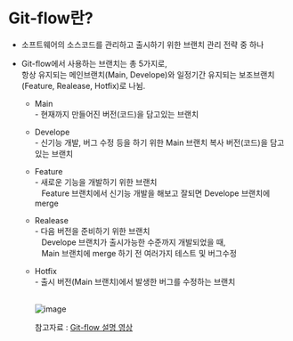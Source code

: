 # Git-flow란?

- 소프트웨어의 소스코드를 관리하고 출시하기 위한 브랜치 관리 전략 중 하나

- Git-flow에서 사용하는 브랜치는 총 5가지로, <br>
  항상 유지되는 메인브랜치(Main, Develope)와 일정기간 유지되는 보조브랜치(Feature, Realease, Hotfix)로 나뉨.

  * Main<br> - 현재까지 만들어진 버전(코드)을 담고있는 브랜치

  * Develope<br> - 신기능 개발, 버그 수정 등을 하기 위한 Main 브랜치 복사 버전(코드)을 담고있는 브랜치

  * Feature<br> - 새로운 기능을 개발하기 위한 브랜치<br>
    &nbsp;&nbsp; Feature 브랜치에서 신기능 개발을 해보고 잘되면 Develope 브랜치에 merge

  * Realease<br> - 다음 버전을 준비하기 위한 브랜치<br>
    &nbsp;&nbsp; Develope 브랜치가 출시가능한 수준까지 개발되었을 때,<br>
    &nbsp;&nbsp; Main 브랜치에 merge 하기 전 여러가지 테스트 및 버그수정

  * Hotfix<br> - 출시 버전(Main 브랜치)에서 발생한 버그를 수정하는 브랜치<br><br>
    
    ![image](https://github.com/KYOUNGBEOM/STUDY/assets/112946948/820367b4-786c-4e5a-93e3-a565851f4369)

    참고자료 : [Git-flow 설명 영상](https://www.google.com)


